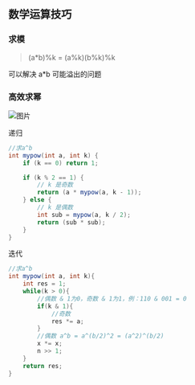 ## 数学运算技巧

### 求模

> (a*b)%k = (a%k)(b%k)%k

可以解决 a*b 可能溢出的问题

### 高效求幂

![图片](D:%5CTypora%5Cworkspace%5Cimg%5C640)

递归

```java
//求a^b
int mypow(int a, int k) {
    if (k == 0) return 1;

    if (k % 2 == 1) {
        // k 是奇数
        return (a * mypow(a, k - 1));
    } else {
        // k 是偶数
        int sub = mypow(a, k / 2);
        return (sub * sub);
    }
}
```

迭代

```java
//求a^b
int mypow(int a, int k){
    int res = 1;
    while(k > 0){
        //偶数 & 1为0，奇数 & 1为1，例：110 & 001 = 0
        if(k & 1){
            //奇数
            res *= a;
        }
        //偶数 a^b = a^(b/2)^2 = (a^2)^(b/2)
        x *= x;
        n >> 1;
    }
    return res;
}
```



